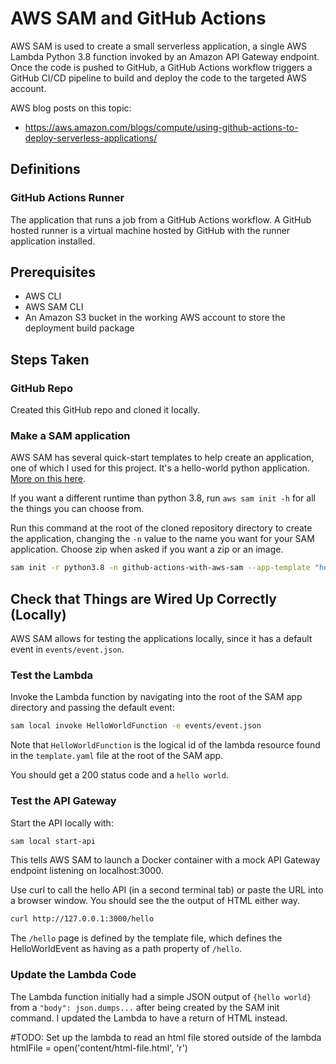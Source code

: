 # AWS SAM and GitHub Actions

AWS SAM is used to create a small serverless application, a single AWS Lambda Python 3.8 function invoked by an Amazon API Gateway endpoint. Once the code is pushed to GitHub, a GitHub Actions workflow triggers a GitHub CI/CD pipeline to build and deploy the code to the targeted AWS account.

AWS blog posts on this topic:

* https://aws.amazon.com/blogs/compute/using-github-actions-to-deploy-serverless-applications/

## Definitions

### GitHub Actions Runner

The application that runs a job from a GitHub Actions workflow. A GitHub hosted runner is a virtual machine hosted by GitHub with the runner application installed.

## Prerequisites

* AWS CLI
* AWS SAM CLI
* An Amazon S3 bucket in the working AWS account to store the deployment build package

## Steps Taken

### GitHub Repo

Created this GitHub repo and cloned it locally.

### Make a SAM application

AWS SAM has several quick-start templates to help create an application, one of which I used for this project. It's a hello-world python application. [More on this here](https://docs.aws.amazon.com/serverlessrepo/latest/devguide/serverlessrepo-quick-start.html).

If you want a different runtime than python 3.8, run `aws sam init -h` for all the things you can choose from.

Run this command at the root of the cloned repository directory to create the application, changing the `-n` value to the name you want for your SAM application. Choose zip when asked if you want a zip or an image.

```bash
sam init -r python3.8 -n github-actions-with-aws-sam --app-template "hello-world"
```

## Check that Things are Wired Up Correctly (Locally)

AWS SAM allows for testing the applications locally, since it has a default event in `events/event.json`.

### Test the Lambda
Invoke the Lambda function by navigating into the root of the SAM app directory and passing the default event:

```bash
sam local invoke HelloWorldFunction -e events/event.json
```

Note that `HelloWorldFunction` is the logical id of the lambda resource found in the `template.yaml` file at the root of the SAM app.

You should get a 200 status code and a `hello world`.

### Test the API Gateway

Start the API locally with:

```bash
sam local start-api
```

This tells AWS SAM to launch a Docker container with a mock API Gateway endpoint listening on localhost:3000.

Use curl to call the hello API (in a second terminal tab) or paste the URL into a browser window. You should see the the output of HTML either way.

```bash
curl http://127.0.0.1:3000/hello
```

The `/hello` page is defined by the template file, which defines the HelloWorldEvent as having as a path property of `/hello`.

### Update the Lambda Code

The Lambda function initially had a simple JSON output of `{hello world}` from a `"body": json.dumps...` after being created by the SAM init command. I updated the Lambda to have a return of HTML instead.

#TODO: Set up the lambda to read an html file stored outside of the lambda
htmlFile = open('content/html-file.html', 'r')
